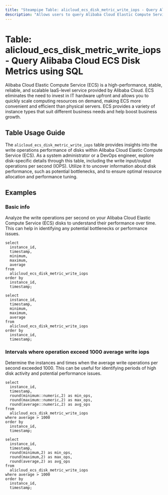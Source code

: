 ```yaml
---
title: "Steampipe Table: alicloud_ecs_disk_metric_write_iops - Query Alibaba Cloud ECS Disk Metrics using SQL"
description: "Allows users to query Alibaba Cloud Elastic Compute Service (ECS) Disk Metrics, specifically the write input/output operations per second (IOPS), providing insights into disk performance and potential bottlenecks."
---
```


# Table: alicloud_ecs_disk_metric_write_iops - Query Alibaba Cloud ECS Disk Metrics using SQL

Alibaba Cloud Elastic Compute Service (ECS) is a high-performance, stable, reliable, and scalable IaaS-level service provided by Alibaba Cloud. ECS eliminates the need to invest in IT hardware upfront and allows you to quickly scale computing resources on demand, making ECS more convenient and efficient than physical servers. ECS provides a variety of instance types that suit different business needs and help boost business growth.

## Table Usage Guide

The `alicloud_ecs_disk_metric_write_iops` table provides insights into the write operations performance of disks within Alibaba Cloud Elastic Compute Service (ECS). As a system administrator or a DevOps engineer, explore disk-specific details through this table, including the write input/output operations per second (IOPS). Utilize it to uncover information about disk performance, such as potential bottlenecks, and to ensure optimal resource allocation and performance tuning.

## Examples

### Basic info
Analyze the write operations per second on your Alibaba Cloud Elastic Compute Service (ECS) disks to understand their performance over time. This can help in identifying any potential bottlenecks or performance issues.

```sql+postgres
select
  instance_id,
  timestamp,
  minimum,
  maximum,
  average
from
  alicloud_ecs_disk_metric_write_iops
order by
  instance_id,
  timestamp;
```

```sql+sqlite
select
  instance_id,
  timestamp,
  minimum,
  maximum,
  average
from
  alicloud_ecs_disk_metric_write_iops
order by
  instance_id,
  timestamp;
```

### Intervals where operation exceed 1000 average write iops
Determine the instances and times when the average write operations per second exceeded 1000. This can be useful for identifying periods of high disk activity and potential performance issues.

```sql+postgres
select
  instance_id,
  timestamp,
  round(minimum::numeric,2) as min_ops,
  round(maximum::numeric,2) as max_ops,
  round(average::numeric,2) as avg_ops
from
  alicloud_ecs_disk_metric_write_iops
where average > 1000
order by
  instance_id,
  timestamp;
```

```sql+sqlite
select
  instance_id,
  timestamp,
  round(minimum,2) as min_ops,
  round(maximum,2) as max_ops,
  round(average,2) as avg_ops
from
  alicloud_ecs_disk_metric_write_iops
where average > 1000
order by
  instance_id,
  timestamp;
```